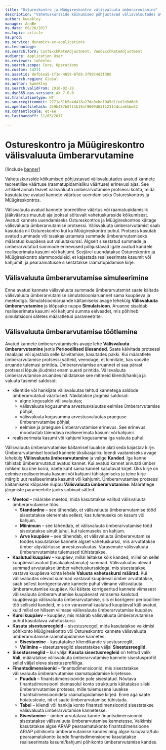 ```yaml
---
title: "Ostureskontro ja Müügireskontro välisvaluuta ümberarvutamine"
description: "Vahetuskursside kõikumised põhjustavad välisvaluutades avatud kannete teoreetilise väärtuse (raamatupidamisliku väärtuse) erinevusi ajas. See artikkel annab teavet välisvaluuta ümberarvutamise protsessi kohta, mida kasutatakse avatud kannete väärtuse uuendamiseks Ostureskontros ja Müügireskontros."
author: kweekley
manager: AnnBe
ms.date: 06/20/2017
ms.topic: article
ms.prod: 
ms.service: dynamics-ax-applications
ms.technology: 
ms.search.form: CustExchRateAdjustment, VendExchRateAdjustment
audience: Application User
ms.reviewer: twheeloc
ms.search.scope: Core, Operations
ms.custom: 14211
ms.assetid: defb1ea5-1f3e-4859-87d8-3f9954d3f388
ms.search.region: Global
ms.author: kweekley
ms.search.validFrom: 2016-02-28
ms.dyn365.ops.version: AX 7.0.0
ms.translationtype: HT
ms.sourcegitcommit: 2771a31b5a4d418a27de0ebe1945d1fed2d8d6d6
ms.openlocfilehash: 259b487b0f11b19af9609d63f12114dcaa61be52
ms.contentlocale: et-ee
ms.lasthandoff: 11/03/2017

---
```


# <a name="foreign-currency-revaluation-for-accounts-payable-and-accounts-receivable"></a>Ostureskontro ja Müügireskontro välisvaluuta ümberarvutamine

[!include [banner](../includes/banner.md)]

Vahetuskursside kõikumised põhjustavad välisvaluutades avatud kannete teoreetilise väärtuse (raamatupidamisliku väärtuse) erinevusi ajas. See artikkel annab teavet välisvaluuta ümberarvutamise protsessi kohta, mida kasutatakse avatud kannete väärtuse uuendamiseks Ostureskontros ja Müügireskontros. 

Välisvaluuta avatud kannete teoreetiline väärtus või raamatupidamislik jääkväärtus muutub aja jooksul sõltuvalt vahetuskursside kõikumisest. Avatud kannete uuendamiseks Ostureskontros ja Müügireskontros käitage välisvaluuta ümberarvutamise protsessi. Välisvaluuta ümberarvutamist saab kasutada nii Ostureskontro kui ka Müügireskontro puhul. Protsess kasutab avatud summade või tasakaalustamata summade ümberarvutamiseks määratud kuupäeva uut valuutakurssi. Algselt sisestatud summade ja ümberarvutatud summade erinevused põhjustavad igale avatud kandele realiseerimata kasumi või kahjumi. Seejärel uuendatakse Ostureskontro ja Müügireskontro alammooduleid, et kajastada realiseerimata kasumit või kahjumit, ja pearaamatusse sisestatakse raamatupidamise kirje.

## <a name="simulate-a-foreign-currency-revaluation"></a>Välisvaluuta ümberarvutamise simuleerimine
Enne avatud kannete välisvaluuta summade ümberarvutamist saate käitada välisvaluuta ümberarvutamise simulatsiooniaruannet sama kuupäeva ja meetodiga. Simulatsiooniaruande käitamiseks avage lehekülg **Välisvaluuta ümberarvutamine** ja klõpsake nuppu **Simulatsioon**. Aruanne sisaldab realiseerimata kasumi või kahjumi summa eelvaadet, mis põhineb simulatsiooni sätetes määratletud parameetritel.

## <a name="process-a-foreign-currency-revaluation"></a>Välisvaluuta ümberarvutamise töötlemine
Avatud kannete ümberarvutamiseks avage lehe **Välisvaluuta ümberarvutamine** jaotis **Perioodilised ülesanded**. Saate käivitada protsessi reaalajas või ajastada selle käivitamise, kasutades pakki. Kui määratlete ümberarvutamise protsessi sätteid, veenduge, et kinnitate, kas soovite aruande tulemusi printida. Ümberarvutamise aruannet ei saa pärast protsessi lõpule jõudmist enam uuesti printida. Välisvaluuta ümberarvutamise aruandes näidatakse see mitmeid kliendi/hankija ja valuuta tasemel saldosid:

-   klientide või hankijate välisvaluutas tehtud kannetega saldode ümberarvutatud väärtused. Näidatakse järgmisi saldosid:
    -   algne kogusaldo välisvaluutas;
    -   välisvaluuta kogusumma arvestusvaluutas eelmise ümberarvutamise põhjal;
    -   välisvaluuta kogusumma arvestusvaluutas praeguse ümberarvutamise põhjal;
    -   eelmise ja praeguse ümberarvutamise erinevus. See erinevus moodustab täiendava realiseerimata kasumi või kahjumi.
-   realiseerimata kasumi või kahjumi kogusumma iga valuuta puhul.

Välisvaluuta ümberarvutamise käitamisel luuakse alati seda kajastav kirje. Ümberarvutamisel loodud kannete üksikasjaliku loendi vaatamiseks avage lehekülg **Välisvaluuta ümberarvutamine** ja valige **Kanded**. Iga kanne tähistab ümberarvutatud avatud kannet. Kui avatud kannet arvutati ümber rohkem kui ühe korra, näete kaht sama kannet kasutavat kirjet. Üks kirje on eelmise realiseerimata kasumi või kahjumi tühistamiseks ja teine kirje märgib uut realiseerimata kasumit või kahjumit. Ümberarvutamise protsessi käitamiseks klõpsake nuppu **Välisvaluuta ümberarvutamine**. Määratlege järgmiste parameetrite jaoks sobivad sätted.

-   **Meetod** – määrake meetod, mida kasutatakse valitud välisvaluuta ümberarvutamise töös.
    -   **Standardne** – see tähendab, et välisvaluuta ümberarvutamise tööd sisestatakse olenemata sellest, kas tulemuseks on kasum või kahjum.
    -   **Miinimum** – see tähendab, et välisvaluuta ümberarvutamise tööd sisestatakse ainult juhul, kui tulemuseks on kahjum.
    -   **Arve kuupäev** – see tähendab, et välisvaluuta ümberarvutamise töödes kasutatakse kannete algset vahetuskurssi, mis arvutatakse ümber algväärtusse arvestusvaluutas. Varasemate välisvaluuta ümberarvutamiste tulemused tühistatakse.
-   **Kaalutud kuupäev** – kuupäev, millal leitakse kõik kanded, millel on sellel kuupäeval avatud (tasakaalustamata) summad. Välisvaluutas olevad summad arvutatakse ümber vahetuskurssidega, mis sisestatakse vastava kuupäeva kohta lehele **Valuuta vahetuskursi määrad**. Kui välisvaluutas olevad summad vastaval kuupäeval ümber arvutatakse, saab sellest korrigeeritavate kannete puhul viimane välisvaluuta ümberarvutamise kuupäev. Kui käitate korrigeeritud kannete viimasest välisvaluuta ümberarvutamise kuupäevast varasema kaalutud kuupäevaga välisvaluuta ümberarvutamise, siis ei korrigeeri perioodiline töö selliseid kandeid, mis on varasemal kaalutud kuupäeval küll avatud, kuid millel on hilisem viimase välisvaluuta ümberarvutamise kuupäev.
-   **Kursi kuupäev** – kuupäev, mis määrab välisvaluuta ümberarvutamise puhul kasutatava vahetuskursi.
-   **Kasuta sisestusreegleid** – sisestusreegel, mida kasutatakse vaikimisi põhikonto Müügireskontro või Ostureskontro kannete välisvaluuta ümberarvutamise raamatupidamise kannetes.
    -   **Sisestamine** – kasutatakse kliendikande sisestusreeglit.
    -   **Valimine** – sisestusreeglid sisestatakse väljal **Sisestusreeglid**.
-   **Sisestusreeglid** – kui väljal **Kasuta sisestusreegleid** on tehtud valik **Vali**, määratakse välisvaluuta ümberarvutamise kannete sisestusprofiil sellel väljal oleva sisestusprofiiliga.
-   **Finantsdimensioonid** – finantsdimensioonid, mis sisestatakse välisvaluuta ümberarvutamise raamatupidamise kirjetesse.
    -   **Puudub** – finantsdimensioonide pole sisestatud. Nõutava finantsdimensiooni olemasolul konto struktuuris käitatakse siiski ümberarvutamise protsess, mille tulemusena luuakse finantsdimensioonideta raamatupidamise kirjed. Enne aga saate hoiatusteate, nii et saate ümberarvutamise tühistada.
    -   **Tabel** – kliendi või hankija konto finantsdimensioonid sisestatakse välisvaluuta ümberarvutamise kannetesse.
    -   **Sisestamine** – ümber arvutatava kande finantsdimensioonid sisestatakse välisvaluuta ümberarvutamise kannetesse. Vaikimisi kasutatakse algse AR/AP pearaamatukonto finantsdimensioone AR/AP põhikonto ümberarvutamise kandes ning algse kulu/vara/tulu pearaamatukonto kande finantsdimensioone kasutatakse realiseerimata kasumi/kahjumi põhikonto ümberarvutamise kandes.





